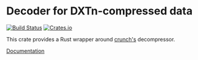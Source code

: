 # Decoder for DXTn-compressed data
[![Build Status](https://travis-ci.org/ifeherva/decrunch.svg?branch=master)](https://travis-ci.org/ifeherva/decrunch) [![Crates.io](https://img.shields.io/crates/v/decrunch.svg)](https://crates.io/crates/decrunch)

This crate provides a Rust wrapper around [crunch's](https://github.com/BinomialLLC/crunch) decompressor.

[Documentation](https://docs.rs/decrunch/0.1.0/)
